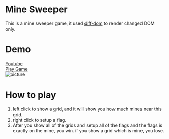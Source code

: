 # Mine Sweeper
  This is a mine sweeper game, it used [diff-dom](https://github.com/chejianchao/diff-dom) to render changed DOM only.

# Demo
  [Youtube](https://youtu.be/GJqDVLKnGNQ)  
  [Play Game](https://static-project.herokuapp.com/mine-sweeper/index.html)  
  ![picture](https://media.giphy.com/media/39onL30N9A5TJVhIMh/giphy.gif)
  
# How to play
  1. left click to show a grid, and it will show you how much mines near this grid.  
  2. right click to setup a flag.  
  3. After you show all of the grids and setup all of the flags and the flags is exactly on the mine, you win. if you show a grid which is mine, you lose.  
